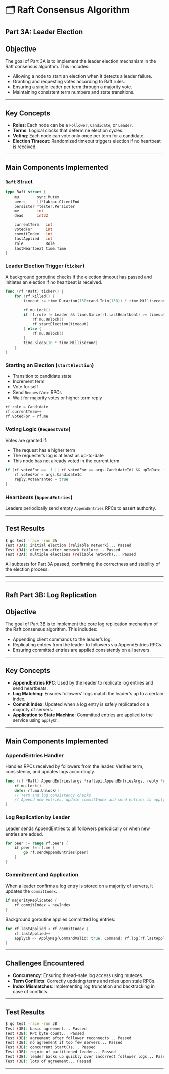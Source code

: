 # 🗂️ Raft Consensus Algorithm

## Part 3A: Leader Election

## Objective

The goal of Part 3A is to implement the leader election mechanism in the Raft consensus algorithm. This includes:
- Allowing a node to start an election when it detects a leader failure.
- Granting and requesting votes according to Raft rules.
- Ensuring a single leader per term through a majority vote.
- Maintaining consistent term numbers and state transitions.

---

## Key Concepts

- **Roles**: Each node can be a `Follower`, `Candidate`, or `Leader`.
- **Terms**: Logical clocks that determine election cycles.
- **Voting**: Each node can vote only once per term for a candidate.
- **Election Timeout**: Randomized timeout triggers election if no heartbeat is received.

---

## Main Components Implemented

### `Raft` Struct
```go
type Raft struct {
    mu        sync.Mutex
    peers     []*labrpc.ClientEnd
    persister *tester.Persister
    me        int
    dead      int32

    currentTerm   int
    votedFor      int
    commitIndex   int
    lastApplied   int
    role          Role
    lastHeartbeat time.Time
}
```

### Leader Election Trigger (`ticker`)
A background goroutine checks if the election timeout has passed and initiates an election if no heartbeat is received.

```go
func (rf *Raft) ticker() {
    for !rf.killed() {
        timeout := time.Duration(150+rand.Intn(150)) * time.Millisecond

        rf.mu.Lock()
        if rf.role != Leader && time.Since(rf.lastHeartbeat) >= timeout {
            rf.mu.Unlock()
            rf.startElection(timeout)
        } else {
            rf.mu.Unlock()
        }
        time.Sleep(10 * time.Millisecond)
    }
}
```

### Starting an Election (`startElection`)
- Transition to candidate state
- Increment term
- Vote for self
- Send `RequestVote` RPCs
- Wait for majority votes or higher term reply

```go
rf.role = Candidate
rf.currentTerm++
rf.votedFor = rf.me
```

### Voting Logic (`RequestVote`)
Votes are granted if:
- The request has a higher term
- The requester’s log is at least as up-to-date
- This node has not already voted in the current term

```go
if (rf.votedFor == -1 || rf.votedFor == args.CandidateId) && upToDate {
    rf.votedFor = args.CandidateId
    reply.VoteGranted = true
}
```

### Heartbeats (`AppendEntries`)
Leaders periodically send empty `AppendEntries` RPCs to assert authority.

---

## Test Results

```bash
$ go test -race -run 3A
Test (3A): initial election (reliable network)... Passed
Test (3A): election after network failure... Passed
Test (3A): multiple elections (reliable network)... Passed
```

All subtests for Part 3A passed, confirming the correctness and stability of the election process.

---
---

## Raft Part 3B: Log Replication

## Objective

The goal of Part 3B is to implement the core log replication mechanism of the Raft consensus algorithm. This includes:
- Appending client commands to the leader’s log.
- Replicating entries from the leader to followers via AppendEntries RPCs.
- Ensuring committed entries are applied consistently on all servers.

---

## Key Concepts

- **AppendEntries RPC**: Used by the leader to replicate log entries and send heartbeats.
- **Log Matching**: Ensures followers’ logs match the leader's up to a certain index.
- **Commit Index**: Updated when a log entry is safely replicated on a majority of servers.
- **Application to State Machine**: Committed entries are applied to the service using `applyCh`.

---

## Main Components Implemented

### AppendEntries Handler

Handles RPCs received by followers from the leader. Verifies term, consistency, and updates logs accordingly.

```go
func (rf *Raft) AppendEntries(args *raftapi.AppendEntriesArgs, reply *raftapi.AppendEntriesReply) {
    rf.mu.Lock()
    defer rf.mu.Unlock()
    // Term and log consistency checks
    // Append new entries, update commitIndex and send entries to applyCh
}
```

### Log Replication by Leader

Leader sends AppendEntries to all followers periodically or when new entries are added.

```go
for peer := range rf.peers {
    if peer != rf.me {
        go rf.sendAppendEntries(peer)
    }
}
```

### Commitment and Application

When a leader confirms a log entry is stored on a majority of servers, it updates the `commitIndex`.

```go
if majorityReplicated {
    rf.commitIndex = newIndex
}
```

Background goroutine applies committed log entries:

```go
for rf.lastApplied < rf.commitIndex {
    rf.lastApplied++
    applyCh <- ApplyMsg{CommandValid: true, Command: rf.log[rf.lastApplied].Command, CommandIndex: rf.lastApplied}
}
```

---

## Challenges Encountered

- **Concurrency**: Ensuring thread-safe log access using mutexes.
- **Term Conflicts**: Correctly updating terms and roles upon stale RPCs.
- **Index Mismatches**: Implementing log truncation and backtracking in case of conflicts.

---

## Test Results

```bash
$ go test -race -run 3B
Test (3B): basic agreement... Passed
Test (3B): RPC byte count... Passed
Test (3B): agreement after follower reconnects... Passed
Test (3B): no agreement if too few servers... Passed
Test (3B): concurrent Start()s... Passed
Test (3B): rejoin of partitioned leader... Passed
Test (3B): leader backs up quickly over incorrect follower logs... Passed
Test (3B): lots of agreement... Passed
```

---

